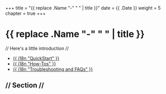 +++
title = "{{ replace .Name "-" " " | title }}"
date = {{ .Date }}
weight = 5
chapter = true
+++

# {{ replace .Name "-" " " | title }}

// Here's a little introduction //

- [{{ i18n "QuickStart" }}]()
- [{{ i18n "How-Tos" }}]()
- [{{ i18n "Troubleshooting and FAQs" }}]()

## // Section //
